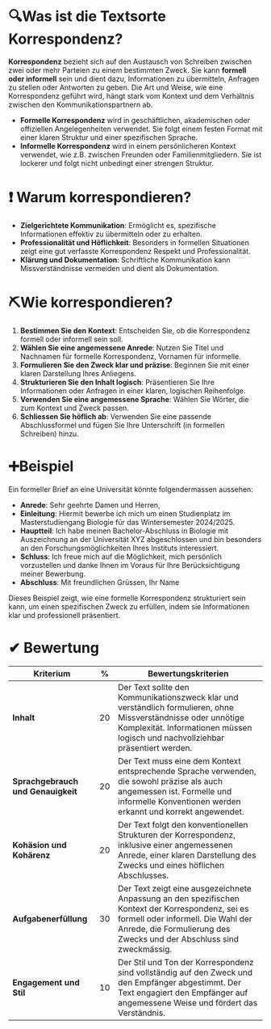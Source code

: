 # 🔍Was ist die Textsorte Korrespondenz?

**Korrespondenz** bezieht sich auf den Austausch von Schreiben zwischen zwei oder mehr Parteien zu einem bestimmten Zweck. Sie kann **formell oder informell** sein und dient dazu, Informationen zu übermitteln, Anfragen zu stellen oder Antworten zu geben. Die Art und Weise, wie eine Korrespondenz geführt wird, hängt stark vom Kontext und dem Verhältnis zwischen den Kommunikationspartnern ab.

- **Formelle Korrespondenz** wird in geschäftlichen, akademischen oder offiziellen Angelegenheiten verwendet. Sie folgt einem festen Format mit einer klaren Struktur und einer spezifischen Sprache.
- **Informelle Korrespondenz** wird in einem persönlicheren Kontext verwendet, wie z.B. zwischen Freunden oder Familienmitgliedern. Sie ist lockerer und folgt nicht unbedingt einer strengen Struktur.

# ❗ Warum korrespondieren?

- **Zielgerichtete Kommunikation**: Ermöglicht es, spezifische Informationen effektiv zu übermitteln oder zu erhalten.
- **Professionalität und Höflichkeit**: Besonders in formellen Situationen zeigt eine gut verfasste Korrespondenz Respekt und Professionalität.
- **Klärung und Dokumentation**: Schriftliche Kommunikation kann Missverständnisse vermeiden und dient als Dokumentation.

# ⛏Wie korrespondieren?

1. **Bestimmen Sie den Kontext**: Entscheiden Sie, ob die Korrespondenz formell oder informell sein soll.
2. **Wählen Sie eine angemessene Anrede**: Nutzen Sie Titel und Nachnamen für formelle Korrespondenz, Vornamen für informelle.
3. **Formulieren Sie den Zweck klar und präzise**: Beginnen Sie mit einer klaren Darstellung Ihres Anliegens.
4. **Strukturieren Sie den Inhalt logisch**: Präsentieren Sie Ihre Informationen oder Anfragen in einer klaren, logischen Reihenfolge.
5. **Verwenden Sie eine angemessene Sprache**: Wählen Sie Wörter, die zum Kontext und Zweck passen.
6. **Schliessen Sie höflich ab**: Verwenden Sie eine passende Abschlussformel und fügen Sie Ihre Unterschrift (in formellen Schreiben) hinzu.

# ➕Beispiel

Ein formeller Brief an eine Universität könnte folgendermassen aussehen:

- **Anrede**: Sehr geehrte Damen und Herren,
- **Einleitung**: Hiermit bewerbe ich mich um einen Studienplatz im Masterstudiengang Biologie für das Wintersemester 2024/2025.
- **Hauptteil**: Ich habe meinen Bachelor-Abschluss in Biologie mit Auszeichnung an der Universität XYZ abgeschlossen und bin besonders an den Forschungsmöglichkeiten Ihres Instituts interessiert.
- **Schluss**: Ich freue mich auf die Möglichkeit, mich persönlich vorzustellen und danke Ihnen im Voraus für Ihre Berücksichtigung meiner Bewerbung.
- **Abschluss**: Mit freundlichen Grüssen, Ihr Name

Dieses Beispiel zeigt, wie eine formelle Korrespondenz strukturiert sein kann, um einen spezifischen Zweck zu erfüllen, indem sie Informationen klar und professionell präsentiert.

# ✔ Bewertung

| Kriterium                          | %   | Bewertungskriterien                                                                                                                                                                                             |
| ---------------------------------- | --- | --------------------------------------------------------------------------------------------------------------------------------------------------------------------------------------------------------------- |
| **Inhalt**                         | 20  | Der Text sollte den Kommunikationszweck klar und verständlich formulieren, ohne Missverständnisse oder unnötige Komplexität. Informationen müssen logisch und nachvollziehbar präsentiert werden.               |
| **Sprachgebrauch und Genauigkeit** | 20  | Der Text muss eine dem Kontext entsprechende Sprache verwenden, die sowohl präzise als auch angemessen ist. Formelle und informelle Konventionen werden erkannt und korrekt angewendet.                         |
| **Kohäsion und Kohärenz**          | 20  | Der Text folgt den konventionellen Strukturen der Korrespondenz, inklusive einer angemessenen Anrede, einer klaren Darstellung des Zwecks und eines höflichen Abschlusses.                                      |
| **Aufgabenerfüllung**              | 30  | Der Text zeigt eine ausgezeichnete Anpassung an den spezifischen Kontext der Korrespondenz, sei es formell oder informell. Die Wahl der Anrede, die Formulierung des Zwecks und der Abschluss sind zweckmässig. |
| **Engagement und Stil**            | 10  | Der Stil und Ton der Korrespondenz sind vollständig auf den Zweck und den Empfänger abgestimmt. Der Text engagiert den Empfänger auf angemessene Weise und fördert das Verständnis.                             |